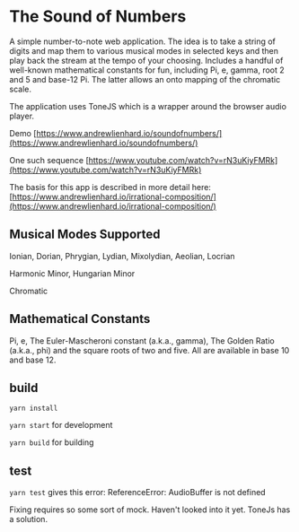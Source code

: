 # The Sound of Numbers
A simple number-to-note web application. The idea is to take a string of digits and map them to various musical modes in selected keys and then play back the stream at the tempo of your choosing. Includes a handful of well-known mathematical constants for fun, including Pi, e, gamma, root 2 and 5 and base-12 Pi. The latter allows an onto mapping of the chromatic scale.

The application uses ToneJS which is a wrapper around the browser audio player.

Demo [https://www.andrewlienhard.io/soundofnumbers/](https://www.andrewlienhard.io/soundofnumbers/)

One such sequence [https://www.youtube.com/watch?v=rN3uKiyFMRk](https://www.youtube.com/watch?v=rN3uKiyFMRk)

The basis for this app is described in more detail here: [https://www.andrewlienhard.io/irrational-composition/](https://www.andrewlienhard.io/irrational-composition/)

## Musical Modes Supported
Ionian, Dorian, Phrygian, Lydian, Mixolydian, Aeolian, Locrian

Harmonic Minor, Hungarian Minor

Chromatic

## Mathematical Constants

Pi, e, The Euler-Mascheroni constant (a.k.a., gamma), The Golden Ratio (a.k.a., phi) and the square roots of two and five. All are available in base 10 and base 12.

## build
`yarn install`

`yarn start` for development

`yarn build` for building

## test

`yarn test` gives this error: ReferenceError: AudioBuffer is not defined

Fixing requires so some sort of mock. Haven't looked into it yet. ToneJs has a solution.
